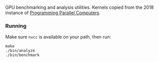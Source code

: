 GPU benchmarking and analysis utilities.
Kernels copied from the 2018 instance of [Programming Parallel Computers](http://ppc.cs.aalto.fi/ch4/).


### Running

Make sure `nvcc` is available on your path, then run:
```
make
./bin/analyze
./bin/benchmark
```

